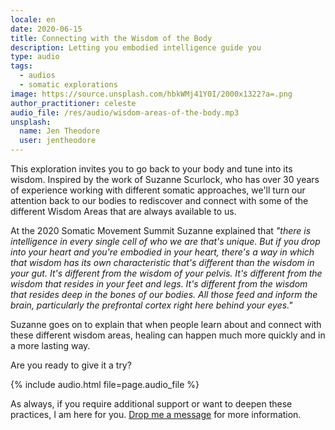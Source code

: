 ```yaml
---
locale: en
date: 2020-06-15
title: Connecting with the Wisdom of the Body
description: Letting you embodied intelligence guide you
type: audio
tags:
  - audios
  - somatic explorations
image: https://source.unsplash.com/hbkWMj41Y0I/2000x1322?a=.png
author_practitioner: celeste
audio_file: /res/audio/wisdom-areas-of-the-body.mp3
unsplash:
  name: Jen Theodore
  user: jentheodore
---
```


This exploration invites you to go back to your body and tune into its wisdom.
Inspired by the work of Suzanne Scurlock, who has over 30 years of experience working with different somatic approaches,
we'll turn our attention back to our bodies to rediscover and connect with some of the different Wisdom Areas that are
always available to us. 

At the 2020 Somatic Movement Summit Suzanne explained that *"there is intelligence in every single cell of who we are
that's unique. But if you drop into your heart and you're embodied in your heart, there's a way in which that wisdom has
its own characteristic that's different than the wisdom in your gut. It's different from the wisdom of your pelvis.
It's different from the wisdom that resides in your feet and legs. It's different from the wisdom that resides deep in
the bones of our bodies. All those feed and inform the brain, particularly the prefrontal cortex right here behind your
eyes."*

Suzanne goes on to explain that when people learn about and connect with these different wisdom areas, healing can
happen much more quickly and in a more lasting way.

Are you ready to give it a try?    

{% include audio.html  file=page.audio_file %}

As always, if you require additional support or want to deepen these practices, I am here for you.
[Drop me a message](/contact/) for more information.

